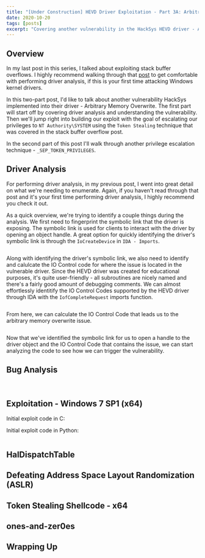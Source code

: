 ```yaml
---
title: "[Under Construction] HEVD Driver Exploitation - Part 3A: Arbitrary Memory Overwrite (Token Stealing)"
date: 2020-10-20
tags: [posts]
excerpt: "Covering another vulnerability in the HackSys HEVD driver - Arbitrary Memory Overwrite"
---
```

Overview
---
In my last post in this series, I talked about exploiting stack buffer overflows. I highly recommend walking through that [post](https://jb05s.github.io/HEVD-Driver-Exploitation-Part-2-Stack-Overflow-Presented-in-Python-and-C/) to get comfortable with performing driver analysis, if this is your first time attacking Windows kernel drivers.

In this two-part post, I'd like to talk about another vulnerability HackSys implemented into their driver - Arbitrary Memory Overwrite. The first part will start off by covering driver analysis and understanding the vulnerability. Then we'll jump right into building our exploit with the goal of escalating our privileges to `NT Authority\SYSTEM` using the `Token Stealing` technique that was covered in the stack buffer overflow post. 

In the second part of this post I'll walk through another privilege escalation technique - `_SEP_TOKEN_PRIVILEGES`.

Driver Analysis
---
For performing driver analysis, in my previous post, I went into great detail on what we're needing to enumerate. Again, if you haven't read through that post and it's your first time performing driver analysis, I highly recommend you check it out.

As a quick overview, we're trying to identify a couple things during the analysis. We first need to fingerprint the symbolic link that the driver is exposing. The symbolic link is used for clients to interact with the driver by opening an object handle. A great option for quickly identifying the driver's symbolic link is through the `IoCreateDevice` in `IDA - Imports`.

<img src="{{ site.url }}{{ site.baseurl }}/images/hevd-pt3a/ida-imports-iocreatedevice-devicename.png" alt="">

Along with identifying the driver's symbolic link, we also need to identify and calulcate the IO Control code for where the issue is located in the vulnerable driver. Since the HEVD driver was created for educational purposes, it's quite user-friendly - all subroutines are nicely named and there's a fairly good amount of debugging comments. We can almost effortlessly identitify the IO Control Codes supported by the HEVD driver through IDA with the `IofCompleteRequest` imports function.

<img src="{{ site.url }}{{ site.baseurl }}/images/hevd-pt3a/ida-imports-iofcompleterequest-ioctlcodes.png" alt="">

From here, we can calculate the IO Control Code that leads us to the arbitrary memory overwrite issue.

<img src="{{ site.url }}{{ site.baseurl }}/images/hevd-pt3a/ida-irpdeviceiocontrolhandler.png" alt="">

Now that we've identified the symbolic link for us to open a handle to the driver object and the IO Control Code that contains the issue, we can start analyzing the code to see how we can trigger the vulnerability.

Bug Analysis
---
<img src="{{ site.url }}{{ site.baseurl }}/images/hevd-pt3a/ida-function-search.png" alt="">

<img src="{{ site.url }}{{ site.baseurl }}/images/hevd-pt3a/hevd-amo-code.png" alt="">

<img src="{{ site.url }}{{ site.baseurl }}/images/hevd-pt3a/amo-vuln.png" alt="">

Exploitation - Windows 7 SP1 (x64)
---
Initial exploit code in C:  
<img src="{{ site.url }}{{ site.baseurl }}/images/hevd-pt3a/exploit-c-code-1.png" alt="">

Initial exploit code in Python:  
<img src="{{ site.url }}{{ site.baseurl }}/images/hevd-pt3a/exploit-python-code-1.png" alt="">

<img src="{{ site.url }}{{ site.baseurl }}/images/hevd-pt3a/windbg-trigger-amo-output.png" alt="">

HalDispatchTable
---

Defeating Address Space Layout Randomization (ASLR)
---

Token Stealing Shellcode - x64
---

ones-and-zer0es
---

Wrapping Up
---